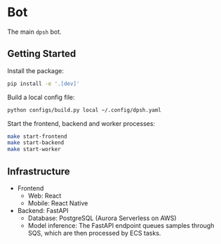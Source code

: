 # Bot

The main `dpsh` bot.

## Getting Started

Install the package:

```bash
pip install -e '.[dev]'
```

Build a local config file:

```bash
python configs/build.py local ~/.config/dpsh.yaml
```

Start the frontend, backend and worker processes:

```bash
make start-frontend
make start-backend
make start-worker
```

## Infrastructure

- Frontend
  - Web: React
  - Mobile: React Native
- Backend: FastAPI
  - Database: PostgreSQL (Aurora Serverless on AWS)
  - Model inference: The FastAPI endpoint queues samples through SQS, which are then processed by ECS tasks.
